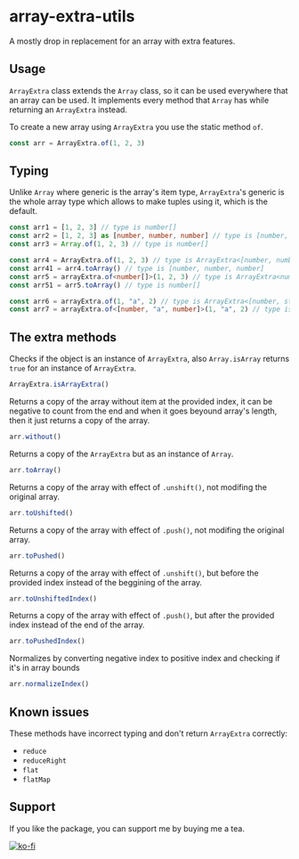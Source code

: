 # array-extra-utils

A mostly drop in replacement for an array with extra features.

## Usage

`ArrayExtra` class extends the `Array` class, so it can be used everywhere that an array can be used. It implements every method that `Array` has while returning an `ArrayExtra` instead.

To create a new array using `ArrayExtra` you use the static method `of`.

```typescript
const arr = ArrayExtra.of(1, 2, 3)
```

## Typing

Unlike `Array` where generic is the array's item type, `ArrayExtra`'s generic is the whole array type which allows to make tuples using it, which is the default.

```typescript
const arr1 = [1, 2, 3] // type is number[]
const arr2 = [1, 2, 3] as [number, number, number] // type is [number, number, number]
const arr3 = Array.of(1, 2, 3) // type is number[]

const arr4 = ArrayExtra.of(1, 2, 3) // type is ArrayExtra<[number, number, number]>
const arr41 = arr4.toArray() // type is [number, number, number]
const arr5 = arrayExtra.of<number[]>(1, 2, 3) // type is ArrayExtra<number[]>
const arr51 = arr5.toArray() // type is number[]

const arr6 = arrayExtra.of(1, "a", 2) // type is ArrayExtra<[number, string, number]>
const arr7 = arrayExtra.of<[number, "a", number]>(1, "a", 2) // type is ArrayExtra<[number, "a", number]>
```

## The extra methods
<!-- ! Check if Array.isArray actually returns true -->
Checks if the object is an instance of `ArrayExtra`, also `Array.isArray` returns `true` for an instance of `ArrayExtra`.

```typescript
ArrayExtra.isArrayExtra()
```

Returns a copy of the array without item at the provided index, it can be negative to count from the end and when it goes beyound array's length, then it just returns a copy of the array.

```typescript
arr.without()
```

Returns a copy of the `ArrayExtra` but as an instance of `Array`.

```typescript
arr.toArray()
```

Returns a copy of the array with effect of `.unshift()`, not modifing the original array.

```typescript
arr.toUshifted()
```

Returns a copy of the array with effect of `.push()`, not modifing the original array.

```typescript
arr.toPushed()
```

Returns a copy of the array with effect of `.unshift()`, but before the provided index instead of the beggining of the array.

```typescript
arr.toUnshiftedIndex()
```

Returns a copy of the array with effect of `.push()`, but after the provided index instead of the end of the array.

```typescript
arr.toPushedIndex()
```

Normalizes by converting negative index to positive index and checking if it's in array bounds

```typescript
arr.normalizeIndex()
```

## Known issues

These methods have incorrect typing and don't return `ArrayExtra` correctly:

- `reduce`
- `reduceRight`
- `flat`
- `flatMap`

## Support

If you like the package, you can support me by buying me a tea.

[![ko-fi](https://ko-fi.com/img/githubbutton_sm.svg)](https://ko-fi.com/E1E5Z3TEO)
